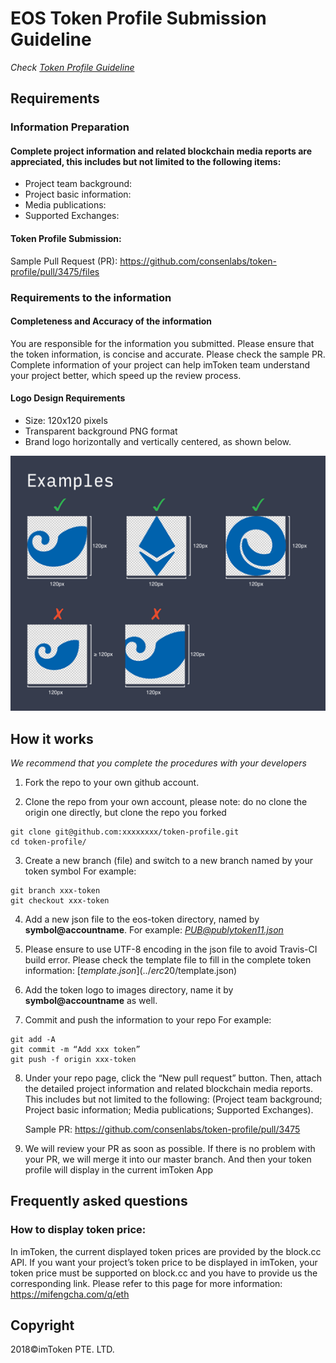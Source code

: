 # EOS Token Profile Submission Guideline

*Check [Token Profile Guideline](../README.md)*

## Requirements
### Information Preparation
#### Complete project information and related blockchain media reports are appreciated, this includes but not limited to the following items:

- Project team background:
- Project basic information:
- Media publications:
- Supported Exchanges:


#### Token Profile Submission:
Sample Pull Request (PR): https://github.com/consenlabs/token-profile/pull/3475/files

### Requirements to the information
#### Completeness and Accuracy of the information
You are responsible for the information you submitted. Please ensure that the token information, is concise and accurate. Please check the sample PR. Complete information of your project can help imToken team understand your project better, which speed up the review process. 


#### Logo Design Requirements
- Size: 120x120 pixels
- Transparent background PNG format
- Brand logo horizontally and vertically centered, as shown below.

![example](./logo.png)


## How it works
*We recommend that you complete the procedures with your developers*

1. Fork the repo to your own github account.


2. Clone the repo from your own account, please note: do no clone the origin one directly, but clone the repo you forked
```
git clone git@github.com:xxxxxxxx/token-profile.git
cd token-profile/
```


3. Create a new branch (file) and switch to a new branch named by your token symbol
  For example:
```
git branch xxx-token
git checkout xxx-token
```


4. Add a new json file to the eos-token directory, named by **symbol@accountname**. 
  For example:
  *PUB@publytoken11.json*


5. Please ensure to use UTF-8 encoding in the json file to avoid Travis-CI build error. Please check the template file to fill in the complete token information: [$template.json](../erc20/$template.json)


6. Add the token logo to images directory, name it by **symbol@accountname** as well.


7. Commit and push the information to your repo
  For example:
```
git add -A
git commit -m “Add xxx token”
git push -f origin xxx-token
```


8. Under your repo page, click the “New pull request” button. Then, attach the detailed  project information and related blockchain media reports. This includes but not limited to the following: (Project team background; Project basic information; Media publications; Supported Exchanges).

   Sample PR: https://github.com/consenlabs/token-profile/pull/3475


9. We will review your PR as soon as possible. If there is no problem with your PR, we will merge it into our master branch. And then your token profile will display in the current imToken App


## Frequently asked questions

### How to display token price:
In imToken, the current displayed token prices are provided by the block.cc API. If you want your project’s token price to be displayed in imToken, your token price must be supported on block.cc and you have to provide us the corresponding link. Please refer to this page for more information: https://mifengcha.com/q/eth 

## Copyright

2018&copy;imToken PTE. LTD.